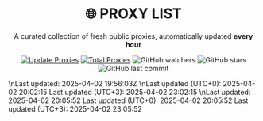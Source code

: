<div align="center">

# 🌐 PROXY LIST

A curated collection of fresh public proxies, automatically updated **every hour**

[![Update Proxies](https://github.com/handeveloper1/Proxy/actions/workflows/blank.yml/badge.svg)](https://github.com/handeveloper1/Proxy/actions/workflows/blank.yml)
[![Total Proxies](https://img.shields.io/badge/Total%20Proxies-46177-blue.svg)](#)
![GitHub watchers](https://img.shields.io/github/watchers/handeveloper1/Proxy?style=social)
![GitHub stars](https://img.shields.io/github/stars/handeveloper1/Proxy?style=social)
![GitHub last commit](https://img.shields.io/github/last-commit/handeveloper1/Proxy?color=green)


</div>
\nLast updated: 2025-04-02 19:56:03Z
\nLast updated (UTC+0): 2025-04-02 20:02:15
Last updated (UTC+3): 2025-04-02 23:02:15
\nLast updated: 2025-04-02 20:05:52
Last updated (UTC+0): 2025-04-02 20:05:52
Last updated (UTC+3): 2025-04-02 23:05:52
